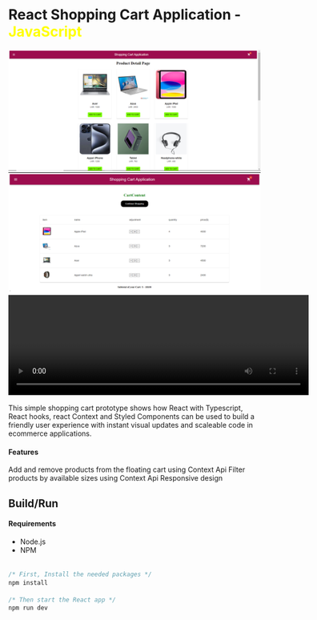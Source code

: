 # React Shopping Cart Application - <span style="color:yellow">JavaScript</span>

<img src="src\assets\project\Image1.png" alt="Image1" width="600">
<img src="src\assets\project\Image2.png" alt="Image1" width="600">


<video width="600" height="200" controls>
  <source src="src\assets\project\project.mp4" type="video/mp4">
</video>

This simple shopping cart prototype shows how React with Typescript, React hooks, react Context and Styled Components can be used to build a friendly user experience with instant visual updates and scaleable code in ecommerce applications.

#### Features
Add and remove products from the floating cart using Context Api
Filter products by available sizes using Context Api
Responsive design

## Build/Run

#### Requirements

- Node.js
- NPM

```javascript

/* First, Install the needed packages */
npm install

/* Then start the React app */
npm run dev


```